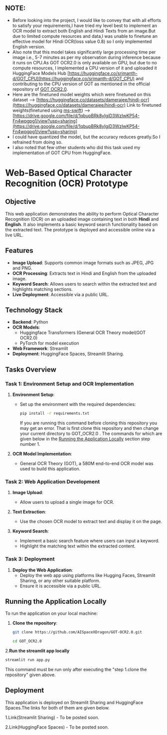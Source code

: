 ## NOTE:
- Before looking into the project, I would like to convey that with all efforts to satisfy your requirements,I have tried my level best to implement an OCR model to extract both English and Hindi Texts from an image.But due to limited compute resources and data,I was unable to finetune an effective model for Hindi OCR(loss value 0.8) so I only implemented English version.
- Also note that this model takes significantly large processing time per image i.e., 5-7 minutes as per my observation during inference because it runs on CPU.As GOT OCR2.0 is only available on GPU, but due to no compute resources, I implemented a CPU version of it and uploaded it HuggingFace Models Hub [https://huggingface.co/srimanth-d/GOT_CPU](https://huggingface.co/srimanth-d/GOT_CPU) and contributing to the CPU version of GOT as mentioned in the official repository of [GOT OCR2.0](https://github.com/ElvisClaros/GOT-OCR2.0).
- Here are the finetuned model weights which were finetuned on this dataset --> [https://huggingface.co/datasets/damerajee/hindi-ocr](https://huggingface.co/datasets/damerajee/hindi-ocr) Link to finetuned weights(finetuned using [ms-swift](https://github.com/modelscope/ms-swift)) --> [https://drive.google.com/file/d/1qbupBRk8yIgiD3WzIwKP54-Fn4wpgpg1/view?usp=sharing](https://drive.google.com/file/d/1qbupBRk8yIgiD3WzIwKP54-Fn4wpgpg1/view?usp=sharing)
- I could have quantized the model, but the accuracy reduces greatly.So I refrained from doing so.
- I also noted that few other students who did this task used my implementation of GOT CPU from HuggingFace.


# Web-Based Optical Character Recognition (OCR) Prototype

## Objective
This web application demonstrates the ability to perform Optical Character Recognition (OCR) on an uploaded image containing text in both **Hindi** and **English**. It also implements a basic keyword search functionality based on the extracted text. The prototype is deployed and accessible online via a live URL.

## Features
- **Image Upload**: Supports common image formats such as JPEG, JPG and PNG.
- **OCR Processing**: Extracts text in Hindi and English from the uploaded image.
- **Keyword Search**: Allows users to search within the extracted text and highlights matching sections.
- **Live Deployment**: Accessible via a public URL.

## Technology Stack
- **Backend**: Python
- **OCR Models**: 
  - Huggingface Transformers (General OCR Theory model(GOT OCR2.0)
  - PyTorch for model execution
- **Web Framework**: Streamlit
- **Deployment**: HuggingFace Spaces, Streamlit Sharing.

## Tasks Overview

### Task 1: Environment Setup and OCR Implementation
1. **Environment Setup**:
   - Set up the environment with the required dependencies:
     ```bash
     pip install -r requirements.txt
     ```
     If you are running this command before cloning this repository you may get an error. That is first clone this repository and then change your current directory to GOT_OCR2.0 .
     The commands for which are given below in the [Running the Application Locally](#running-the-application-locally) section step number 1.

2. **OCR Model Implementation**:
     - General OCR Theory (GOT), a 580M end-to-end OCR model was used to build this application.

### Task 2: Web Application Development
1. **Image Upload**: 
   - Allow users to upload a single image for OCR.
   
2. **Text Extraction**:
   - Use the chosen OCR model to extract text and display it on the page.

3. **Keyword Search**:
   - Implement a basic search feature where users can input a keyword.
   - Highlight the matching text within the extracted content.

### Task 3: Deployment
1. **Deploy the Web Application**:
   - Deploy the web app using platforms like Hugging Faces, Streamlit Sharing, or any other suitable platform.
   - Ensure it is accessible via a public URL.

## Running the Application Locally
To run the application on your local machine:

1. **Clone the repository**:
   ```bash
   git clone https://github.com/AISpaceXDragon/GOT-OCR2.0.git
   ```

   ```bash
   cd GOT_OCR2.0
   ```

2.**Run the streamlit app locally**
  ```bash
  streamlit run app.py
  ```
This command must be run only after executing the "step 1.clone the repository" given above.

## Deployment
This application is deployed on Streamlit Sharing and HuggingFace Spaces.The links for both of them are given below.

1.Link(Streamlit Sharing) - To be posted soon.

2.Link(HuggingFace Spaces) - To be posted soon.
